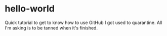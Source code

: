 # hello-world
Quick tutorial to get to know how to use GitHub
I got used to quarantine. All I'm asking is to be tanned when it's finished.
